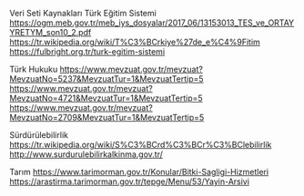 Veri Seti Kaynakları
Türk Eğitim Sistemi
https://ogm.meb.gov.tr/meb_iys_dosyalar/2017_06/13153013_TES_ve_ORTAYYRETYM_son10_2.pdf https://tr.wikipedia.org/wiki/T%C3%BCrkiye%27de_e%C4%9Fitim https://fulbright.org.tr/turk-egitim-sistemi

Türk Hukuku
https://www.mevzuat.gov.tr/mevzuat?MevzuatNo=5237&MevzuatTur=1&MevzuatTertip=5 https://www.mevzuat.gov.tr/mevzuat?MevzuatNo=4721&MevzuatTur=1&MevzuatTertip=5 https://www.mevzuat.gov.tr/mevzuat?MevzuatNo=2709&MevzuatTur=1&MevzuatTertip=5

Sürdürülebilirlik
https://tr.wikipedia.org/wiki/S%C3%BCrd%C3%BCr%C3%BClebilirlik http://www.surdurulebilirkalkinma.gov.tr/

Tarım
https://www.tarimorman.gov.tr/Konular/Bitki-Sagligi-Hizmetleri https://arastirma.tarimorman.gov.tr/tepge/Menu/53/Yayin-Arsivi
